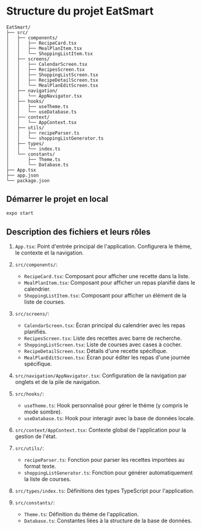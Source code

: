 # Structure du projet EatSmart

```
EatSmart/
├── src/
│   ├── components/
│   │   ├── RecipeCard.tsx
│   │   ├── MealPlanItem.tsx
│   │   └── ShoppingListItem.tsx
│   ├── screens/
│   │   ├── CalendarScreen.tsx
│   │   ├── RecipesScreen.tsx
│   │   ├── ShoppingListScreen.tsx
│   │   ├── RecipeDetailScreen.tsx
│   │   └── MealPlanEditScreen.tsx
│   ├── navigation/
│   │   └── AppNavigator.tsx
│   ├── hooks/
│   │   ├── useTheme.ts
│   │   └── useDatabase.ts
│   ├── context/
│   │   └── AppContext.tsx
│   ├── utils/
│   │   ├── recipeParser.ts
│   │   └── shoppingListGenerator.ts
│   ├── types/
│   │   └── index.ts
│   └── constants/
│       ├── Theme.ts
│       └── Database.ts
├── App.tsx
├── app.json
└── package.json
```

## Démarrer le projet en local

```bash
expo start
```

## Description des fichiers et leurs rôles

1. `App.tsx`: Point d'entrée principal de l'application. Configurera le thème, le contexte et la navigation.

2. `src/components/`:
   - `RecipeCard.tsx`: Composant pour afficher une recette dans la liste.
   - `MealPlanItem.tsx`: Composant pour afficher un repas planifié dans le calendrier.
   - `ShoppingListItem.tsx`: Composant pour afficher un élément de la liste de courses.

3. `src/screens/`:
   - `CalendarScreen.tsx`: Écran principal du calendrier avec les repas planifiés.
   - `RecipesScreen.tsx`: Liste des recettes avec barre de recherche.
   - `ShoppingListScreen.tsx`: Liste de courses avec cases à cocher.
   - `RecipeDetailScreen.tsx`: Détails d'une recette spécifique.
   - `MealPlanEditScreen.tsx`: Écran pour éditer les repas d'une journée spécifique.

4. `src/navigation/AppNavigator.tsx`: Configuration de la navigation par onglets et de la pile de navigation.

5. `src/hooks/`:
   - `useTheme.ts`: Hook personnalisé pour gérer le thème (y compris le mode sombre).
   - `useDatabase.ts`: Hook pour interagir avec la base de données locale.

6. `src/context/AppContext.tsx`: Contexte global de l'application pour la gestion de l'état.

7. `src/utils/`:
   - `recipeParser.ts`: Fonction pour parser les recettes importées au format texte.
   - `shoppingListGenerator.ts`: Fonction pour générer automatiquement la liste de courses.

8. `src/types/index.ts`: Définitions des types TypeScript pour l'application.

9. `src/constants/`:
   - `Theme.ts`: Définition du thème de l'application.
   - `Database.ts`: Constantes liées à la structure de la base de données.